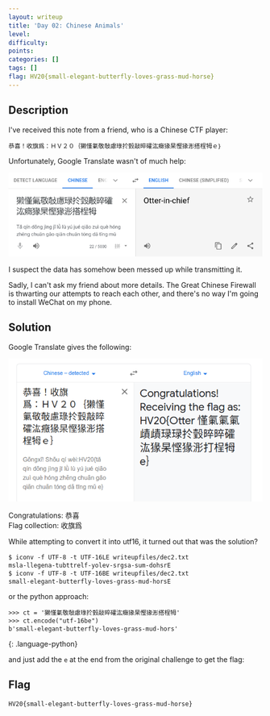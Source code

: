```yaml
---
layout: writeup
title: 'Day 02: Chinese Animals'
level:
difficulty:
points:
categories: []
tags: []
flag: HV20{small-elegant-butterfly-loves-grass-mud-horse}
---
```

## Description

I've received this note from a friend, who is a Chinese CTF player:

    恭喜！收旗爲：ＨＶ２０｛獭慬氭敬敧慮琭扵瑴敲晬礭汯癥猭杲慳猭浵搭桯牳ｅ｝

Unfortunately, Google Translate wasn't of much help:

![](writeupfiles/dec2-chall.png)

I suspect the data has somehow been messed up while transmitting it.

Sadly, I can't ask my friend about more details. The Great Chinese
Firewall is thwarting our attempts to reach each other, and there's no
way I'm going to install WeChat on my phone.

## Solution

Google Translate gives the following:

![](writeupfiles/dec2-translate.png)

Congratulations: 恭喜  
Flag collection: 收旗爲

While attempting to convert it into utf16, it turned out that was the
solution?

    $ iconv -f UTF-8 -t UTF-16LE writeupfiles/dec2.txt
    msla-llegena-tubttrelf-yolev-srgsa-sum-dohsrE
    $ iconv -f UTF-8 -t UTF-16BE writeupfiles/dec2.txt
    small-elegant-butterfly-loves-grass-mud-horsE

or the python approach:

    >>> ct = '獭慬氭敬敧慮琭扵瑴敲晬礭汯癥猭杲慳猭浵搭桯牳'
    >>> ct.encode("utf-16be")
    b'small-elegant-butterfly-loves-grass-mud-hors'
{: .language-python}

and just add the `e` at the end from the original challenge to get the
flag:

## Flag

    HV20{small-elegant-butterfly-loves-grass-mud-horse}

